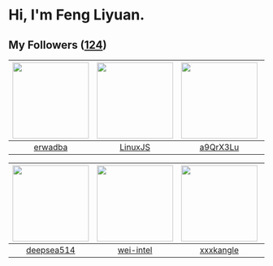 # Hi, I'm Feng Liyuan.

## My Followers ([124](https://github.com/SunRunAway?tab=followers))

| <img src="https://avatars.githubusercontent.com/u/43768654?v=4" width="150" height="150" /> | <img src="https://avatars.githubusercontent.com/u/193270912?v=4" width="150" height="150" /> | <img src="https://avatars.githubusercontent.com/u/46620760?v=4" width="150" height="150" /> | <img src="https://avatars.githubusercontent.com/u/52882128?v=4" width="150" height="150" /> |
| :-----------------------------------------------------------------------------------------: | :------------------------------------------------------------------------------------------: | :-----------------------------------------------------------------------------------------: | :-----------------------------------------------------------------------------------------: |
|                            [erwadba](https://github.com/erwadba)                            |                             [LinuxJS](https://github.com/LinuxJS)                            |                           [a9QrX3Lu](https://github.com/a9QrX3Lu)                           |                      [markovicmarco](https://github.com/markovicmarco)                      |

| <img src="https://avatars.githubusercontent.com/u/74522790?v=4" width="150" height="150" /> | <img src="https://avatars.githubusercontent.com/u/171114883?v=4" width="150" height="150" /> | <img src="https://avatars.githubusercontent.com/u/88874211?v=4" width="150" height="150" /> | <img src="https://avatars.githubusercontent.com/u/49479987?v=4" width="150" height="150" /> |
| :-----------------------------------------------------------------------------------------: | :------------------------------------------------------------------------------------------: | :-----------------------------------------------------------------------------------------: | :-----------------------------------------------------------------------------------------: |
|                         [deepsea514](https://github.com/deepsea514)                         |                           [wei-intel](https://github.com/wei-intel)                          |                          [xxxkangle](https://github.com/xxxkangle)                          |                              [bo-er](https://github.com/bo-er)                              |